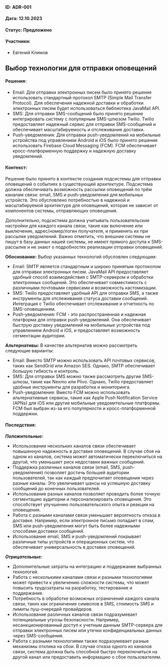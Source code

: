 #### ID: ADR-001

#### Дата: 12.10.2023

#### Статус: Предложено

#### Участники:
* Евгений Климов

## Выбор технологии для отправки оповещений

#### Решения:
- Email:  Для отправки электронных писем было принято решение использовать стандартный протокол SMTP (Simple Mail Transfer Protocol). Для обеспечения надежной доставки и обработки электронных писем будет использоваться библиотека JavaMail API.
- SMS: Для отправки SMS-сообщений было принято решение интегрировать систему с популярным SMS-шлюзом Twilio. Twilio предоставляет надежный сервис для отправки SMS-сообщений и обеспечивает масштабируемость и отслеживание доставки.
- Push-уведомления: Для отправки push-уведомлений на мобильные устройства под управлением Android и iOS было принято решение использовать Firebase Cloud Messaging (FCM). FCM обеспечивает кросс-платформенную поддержку и надежную доставку уведомлений.

#### Контекст:
Решение было принято в контексте создания подсистемы для отправки оповещений о событиях в существующей архитектуре. Подсистема должна обеспечивать возможность рассылки оповещений по трём каналам связи: email, SMS и push-уведомления для мобильных устройств. Это обусловлено потребностью в надежной и масштабируемой архитектуре для оповещений, которая не зависит от компонентов системы, отправляющих оповещения.

Дополнительно, подсистема должна учитывать пользовательские настройки для каждого канала связи, такие как включение или выключение, адрес/номер/логин получателя, и применять их при рассылке уведомлений. Важно отметить, что внешние системы не пишут в базу данных нашей системы, не имеют прямого доступа к SMS-рассылке и не знают о подробностях реализации отправки оповещений.

**Обоснование:** Выбор указанных технологий обусловлен следующим:
- Email: SMTP является стандартным и широко принятым протоколом для отправки электронных писем. JavaMail API предоставляет удобный способ взаимодействия с SMTP-сервером и обработки электронных сообщений. Это обеспечивает совместимость с различными почтовыми сервисами и возможность кастомизации.
- SMS: Twilio предоставляет удобный API для отправки SMS, а также инструменты для отслеживания статуса доставки сообщений. Интеграция с Twilio обеспечивает отслеживание и отчетность по SMS-оповещениям.
- Push-уведомления: FCM - это распространенная и надежная платформа для отправки push-уведомлений. Она обеспечивает быструю доставку уведомлений на мобильные устройства под управлением Android и iOS, и предоставляет возможность сегментации аудитории.

**Альтернативы:** В качестве альтернатив можно рассмотреть следующие варианты:

- Email: Вместо SMTP можно использовать API почтовых сервисов, таких как SendGrid или Amazon SES. Однако, SMTP обеспечивает большую гибкость и контроль.
- SMS: Для отправки SMS можно также рассмотреть другие SMS-шлюзы, такие как Nexmo или Plivo. Однако, Twilio предоставляет удобные инструменты для разработки и мониторинга.
- Push-уведомления: Вместо FCM можно использовать альтернативные сервисы, такие как Apple Push Notification Service (APNs) для iOS или другие мобильные уведомительные платформы. FCM был выбран из-за его популярности и кросс-платформенной поддержки.

#### Последствия:

***Положительные:***
- Использование нескольких каналов связи обеспечивает повышенную надежность в доставке оповещений. В случае сбоя на одном из каналов, система может автоматически переключиться на другой, что уменьшает риск недоставки важных сообщений.
- Поддержка различных каналов связи (email, SMS, push-уведомления) позволяет достичь большей аудитории пользователей, так как каждый предпочитает оповещения через разные каналы. Это увеличивает шансы на успешную доставку сообщений до конечных пользователей.
- Использование разных каналов позволяет проводить более точную сегментацию аудитории и персонализировать оповещения. Это способствует улучшению пользовательского опыта и реакции на оповещения.
- Работа с разными каналами связи уменьшает вероятность отказа в доставке. Например, если электронное письмо попадает в спам, SMS или push-уведомления могут быть более надежными способами доставки сообщений.
- Использование email, SMS и push-уведомлений покрывает различные типы устройств и операционных систем, что обеспечивает универсальность в доставке оповещений.

***Отрицательные:***
- Дополнительные затраты на интеграцию и поддержание выбранных технологий.
- Работа с несколькими каналами связи и разными технологиями может привести к увеличению сложности системы, что может повысить трудозатраты на разработку, тестирование и поддержание.
- Потребность в обработке возможных ограничений каждого канала связи, таких как ограничение символов в SMS, стоимость SMS и лимиты пуш-очередей провайдеров.
- Использование различных каналов связи подразумевает потенциальные угрозы безопасности. Например, несанкционированный доступ к учетным данным SMTP-сервера для отправки электронных писем или утечки конфиденциальных данных через SMS-сообщения.
- Работа с разными технологиями также подразумевает разные механизмы отклика на сбои. В случае отказа одного из каналов связи, система должна быть способной быстро переключиться на другой канал или предоставить информацию о сбое пользователям.
